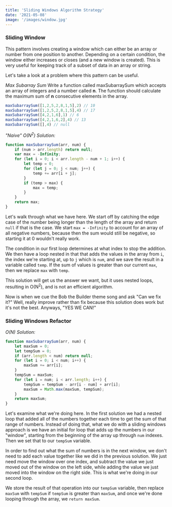 ```yaml
---
title: 'Sliding Windows Algorithm Strategy'
date: '2021-05-08'
image: '/images/window.jpg'
---
```


### Sliding Window
This pattern involves creating a window which can either be an array or number from one position to another. Depending on a certain condition, the window either increases or closes (and a new window is created). This is very useful for keeping track of a subset of data in an array or string.

Let's take a look at a problem where this pattern can be useful. 

*Max Subarray Sum*
Write a function called maxSubarraySum which accepts an array of integers and a number called **n**. The function should calculate the maximum sum of **n** consecutive elements in the array.
```js
maxSubarraySum([1,2,5,2,8,1,5],2) // 10
maxSubarraySum([1,2,5,2,8,1,5],4) // 17
maxSubarraySum([4,2,1,6],1) // 6
maxSubarraySum([4,2,1,6,2],4) // 13
maxSubarraySum([],4) // null
```
*"Naive" O(N<sup>2</sup>) Solution:*
```js
function maxSubarraySum(arr, num) {
	if (num > arr.length) return null;
	var max = -Infinity;
	for (let i = 0; i < arr.length - num + 1; i++) {
		let temp = 0;
		for (let j = 0; j < num; j++) {
			temp += arr[i + j];
		}
		if (temp > max) {
			max = temp;
		}
	}
	return max;
}
```
Let's walk through what we have here. We start off by catching the edge case of the number being longer than the length of the array and return `null` if that is the case. We start `max = -Infinity` to account for an array of all negative numbers, because then the sum would still be negative, so starting it at 0 wouldn't really work. 

The condition in our first loop determines at what index to stop the addition. We then have a loop nested in that that adds the values in the array from `i`, the index we're starting at, up to `j` which is `num`, and we save the result in a variable called `temp`. If the sum of values is greater than our current `max`, then we replace `max` with `temp`.

This solution will get us the answer we want, but it uses nested loops, resulting in O(N<sup>2</sup>), and is not an efficient algorithm. 

Now is when we cue the Bob the Builder theme song and ask "Can we fix it?" Well, really improve rather than fix because this solution does work but it's not the best. Anyways, "YES WE CAN!"
<br>
### Sliding Windows Refactor
*O(N) Solution:*
```js
function maxSubarraySum(arr, num) {
	let maxSum = 0;
	let tempSum = 0;
	if (arr.length < num) return null;
	for (let i = 0; i < num; i++) {
		maxSum += arr[i];
	}
	tempSum = maxSum;
	for (let i = num; i < arr.length; i++) {
		tempSum = tempSum - arr[i - num] + arr[i];
		maxSum = Math.max(maxSum, tempSum);
	}
	return maxSum;
}
```
Let's examine what we're doing here. In the first solution we had a nested loop that added all of the numbers together each time to get the sum of that range of numbers. Instead of doing that, what we do with a sliding windows approach is we have an initial for loop that adds up the numbers in our "window", starting from the beginning of the array up through `num` indexes. Then we set that to our `tempSum` variable. 

In order to find out what the sum of numbers is in the next window, we don't need to add each value together like we did in the previous solution. We just need move the window over one index, and subtract the value we just moved out of the window on the left side, while adding the value we just moved into the window on the right side. This is what we're doing in our second loop. 

We store the result of that operation into our `tempSum` variable, then replace `maxSum` with `tempSum` if `tempSum` is greater than `maxSum`, and once we're done looping through the array, we `return maxSum`.